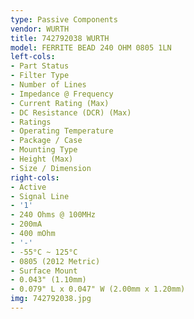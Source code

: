 ```yaml
---
type: Passive Components
vendor: WURTH
title: 742792038 WURTH
model: FERRITE BEAD 240 OHM 0805 1LN
left-cols:
- Part Status
- Filter Type
- Number of Lines
- Impedance @ Frequency
- Current Rating (Max)
- DC Resistance (DCR) (Max)
- Ratings
- Operating Temperature
- Package / Case
- Mounting Type
- Height (Max)
- Size / Dimension
right-cols:
- Active
- Signal Line
- '1'
- 240 Ohms @ 100MHz
- 200mA
- 400 mOhm
- '-'
- -55°C ~ 125°C
- 0805 (2012 Metric)
- Surface Mount
- 0.043" (1.10mm)
- 0.079" L x 0.047" W (2.00mm x 1.20mm)
img: 742792038.jpg
---
```


